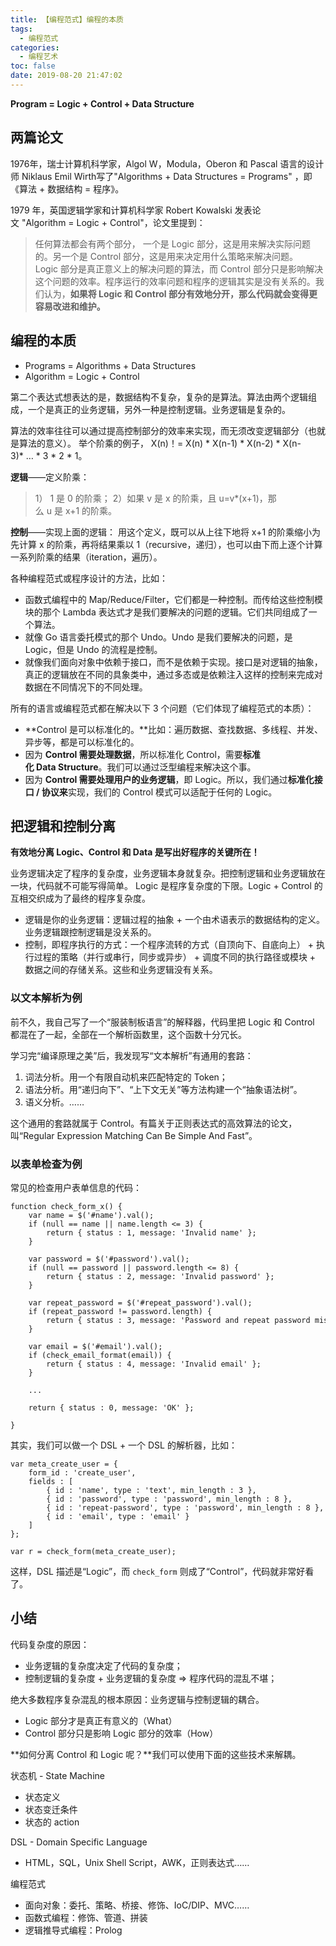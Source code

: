 ```yaml
---
title: 【编程范式】编程的本质
tags:
  - 编程范式
categories:
  - 编程艺术
toc: false
date: 2019-08-20 21:47:02
---
```


**Program = Logic + Control + Data Structure**

<!--more-->

## 两篇论文

1976年，瑞士计算机科学家，Algol W，Modula，Oberon 和 Pascal 语言的设计师 Niklaus Emil Wirth写了"Algorithms + Data Structures = Programs" ，即《算法 + 数据结构 = 程序》。

1979 年，英国逻辑学家和计算机科学家 Robert Kowalski 发表论文 "Algorithm = Logic + Control"，论文里提到：

> 任何算法都会有两个部分， 一个是 Logic 部分，这是用来解决实际问题的。另一个是 Control 部分，这是用来决定用什么策略来解决问题。Logic 部分是真正意义上的解决问题的算法，而 Control 部分只是影响解决这个问题的效率。程序运行的效率问题和程序的逻辑其实是没有关系的。我们认为，**如果将 Logic 和 Control 部分有效地分开，那么代码就会变得更容易改进和维护。**

## 编程的本质

- Programs = Algorithms + Data Structures
- Algorithm = Logic + Control

第二个表达式想表达的是，数据结构不复杂，复杂的是算法。算法由两个逻辑组成，一个是真正的业务逻辑，另外一种是控制逻辑。业务逻辑是复杂的。

算法的效率往往可以通过提高控制部分的效率来实现，而无须改变逻辑部分（也就是算法的意义）。
举个阶乘的例子， X(n)！= X(n) * X(n-1) * X(n-2) * X(n-3)* … * 3 * 2 * 1。

**逻辑**——定义阶乘：
> 1） 1 是 0 的阶乘；
> 2）如果 v 是 x 的阶乘，且 u=v*(x+1)，那么 u 是 x+1 的阶乘。

**控制**——实现上面的逻辑：
用这个定义，既可以从上往下地将 x+1 的阶乘缩小为先计算 x 的阶乘，再将结果乘以 1（recursive，递归），也可以由下而上逐个计算一系列阶乘的结果（iteration，遍历）。

各种编程范式或程序设计的方法，比如：

- 函数式编程中的 Map/Reduce/Filter，它们都是一种控制。而传给这些控制模块的那个 Lambda 表达式才是我们要解决的问题的逻辑。它们共同组成了一个算法。
- 就像 Go 语言委托模式的那个 Undo。Undo 是我们要解决的问题，是 Logic，但是 Undo 的流程是控制。
- 就像我们面向对象中依赖于接口，而不是依赖于实现。接口是对逻辑的抽象，真正的逻辑放在不同的具象类中，通过多态或是依赖注入这样的控制来完成对数据在不同情况下的不同处理。

所有的语言或编程范式都在解决以下 3 个问题（它们体现了编程范式的本质）：

- **Control 是可以标准化的。**比如：遍历数据、查找数据、多线程、并发、异步等，都是可以标准化的。
- 因为 **Control 需要处理数据**，所以标准化 Control，需要**标准化 Data Structure**。我们可以通过泛型编程来解决这个事。
- 因为 **Control 需要处理用户的业务逻辑**，即 Logic。所以，我们通过**标准化接口 / 协议来**实现，我们的 Control 模式可以适配于任何的 Logic。

## 把逻辑和控制分离

**有效地分离 Logic、Control 和 Data 是写出好程序的关键所在！**

业务逻辑决定了程序的复杂度，业务逻辑本身就复杂。把控制逻辑和业务逻辑放在一块，代码就不可能写得简单。
Logic 是程序复杂度的下限。Logic + Control 的互相交织成为了最终的程序复杂度。

- 逻辑是你的业务逻辑：逻辑过程的抽象 + 一个由术语表示的数据结构的定义。业务逻辑跟控制逻辑是没关系的。
- 控制，即程序执行的方式：一个程序流转的方式（自顶向下、自底向上） + 执行过程的策略（并行或串行，同步或异步） + 调度不同的执行路径或模块 + 数据之间的存储关系。这些和业务逻辑没有关系。

### 以文本解析为例

前不久，我自己写了一个“服装制板语言”的解释器，代码里把 Logic 和 Control 都混在了一起，全部在一个解析函数里，这个函数十分冗长。

学习完“编译原理之美”后，我发现写“文本解析”有通用的套路：

1. 词法分析。用一个有限自动机来匹配特定的 Token；
2. 语法分析。用“递归向下”、“上下文无关”等方法构建一个“抽象语法树”。
3. 语义分析。……

这个通用的套路就属于 Control。有篇关于正则表达式的高效算法的论文，叫“Regular Expression Matching Can Be Simple And Fast”。

### 以表单检查为例

常见的检查用户表单信息的代码：
```
function check_form_x() {
    var name = $('#name').val();
    if (null == name || name.length <= 3) {
        return { status : 1, message: 'Invalid name' };
    }
 
    var password = $('#password').val();
    if (null == password || password.length <= 8) {
        return { status : 2, message: 'Invalid password' };
    }
 
    var repeat_password = $('#repeat_password').val();
    if (repeat_password != password.length) {
        return { status : 3, message: 'Password and repeat password mismatch' };
    }
 
    var email = $('#email').val();
    if (check_email_format(email)) {
        return { status : 4, message: 'Invalid email' };
    }
 
    ...
 
    return { status : 0, message: 'OK' };
 
}
```

其实，我们可以做一个 DSL + 一个 DSL 的解析器，比如：
```
var meta_create_user = {
    form_id : 'create_user',
    fields : [
        { id : 'name', type : 'text', min_length : 3 },
        { id : 'password', type : 'password', min_length : 8 },
        { id : 'repeat-password', type : 'password', min_length : 8 },
        { id : 'email', type : 'email' }
    ]
};
 
var r = check_form(meta_create_user);
```

这样，DSL 描述是“Logic”，而 `check_form` 则成了“Control”，代码就非常好看了。

## 小结

代码复杂度的原因：
- 业务逻辑的复杂度决定了代码的复杂度；
- 控制逻辑的复杂度 + 业务逻辑的复杂度 => 程序代码的混乱不堪；

绝大多数程序复杂混乱的根本原因：业务逻辑与控制逻辑的耦合。

- Logic 部分才是真正有意义的（What）
- Control 部分只是影响 Logic 部分的效率（How）

**如何分离 Control 和 Logic 呢？**我们可以使用下面的这些技术来解耦。

状态机 - State Machine
- 状态定义
- 状态变迁条件
- 状态的 action

DSL - Domain Specific Language
- HTML，SQL，Unix Shell Script，AWK，正则表达式……

编程范式
- 面向对象：委托、策略、桥接、修饰、IoC/DIP、MVC……
- 函数式编程：修饰、管道、拼装
- 逻辑推导式编程：Prolog